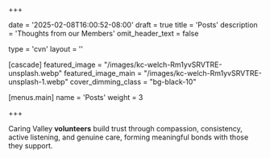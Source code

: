 +++

date = '2025-02-08T16:00:52-08:00'
draft = true
title = 'Posts'
description = 'Thoughts from our Members'
omit_header_text = false

type = 'cvn'
layout = ''

[cascade]
  featured_image = "/images/kc-welch-Rm1yvSRVTRE-unsplash.webp"
  featured_image_main = "/images/kc-welch-Rm1yvSRVTRE-unsplash-1.webp"
  cover_dimming_class = "bg-black-10"

[menus.main]
  name = 'Posts'
  weight = 3

+++

Caring Valley **volunteers** build trust through compassion, consistency, active listening, and genuine care, forming meaningful bonds with those they support.